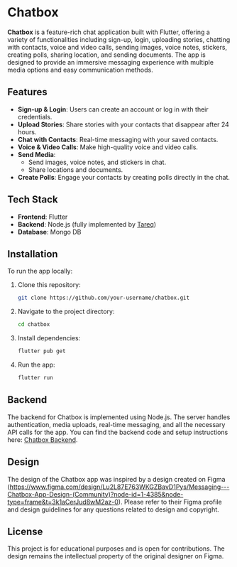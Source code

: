 # Chatbox

**Chatbox** is a feature-rich chat application built with Flutter, offering a variety of functionalities including sign-up, login, uploading stories, chatting with contacts, voice and video calls, sending images, voice notes, stickers, creating polls, sharing location, and sending documents. The app is designed to provide an immersive messaging experience with multiple media options and easy communication methods.

## Features

- **Sign-up & Login**: Users can create an account or log in with their credentials.
- **Upload Stories**: Share stories with your contacts that disappear after 24 hours.
- **Chat with Contacts**: Real-time messaging with your saved contacts.
- **Voice & Video Calls**: Make high-quality voice and video calls.
- **Send Media**:
  - Send images, voice notes, and stickers in chat.
  - Share locations and documents.
- **Create Polls**: Engage your contacts by creating polls directly in the chat.

## Tech Stack

- **Frontend**: Flutter
- **Backend**: Node.js (fully implemented by [Tareq](https://your-backend-server-url.com))
- **Database**: Mongo DB
  
## Installation

To run the app locally:

1. Clone this repository:
   ```bash
   git clone https://github.com/your-username/chatbox.git
   ```
2. Navigate to the project directory:
   ```bash
   cd chatbox
   ```
3. Install dependencies:
   ```bash
   flutter pub get
   ```
4. Run the app:
   ```bash
   flutter run
   ```

## Backend

The backend for Chatbox is implemented using Node.js. The server handles authentication, media uploads, real-time messaging, and all the necessary API calls for the app. You can find the backend code and setup instructions here: [Chatbox Backend](https://your-backend-server-url.com).

## Design

The design of the Chatbox app was inspired by a design created on Figma (https://www.figma.com/design/Lu2L87E763WKGZBavD1Pys/Messaging---Chatbox-App-Design-(Community)?node-id=1-4385&node-type=frame&t=3k1aCerJud8wM2az-0). Please refer to their Figma profile and design guidelines for any questions related to design and copyright.

## License

This project is for educational purposes and is open for contributions. The design remains the intellectual property of the original designer on Figma.
